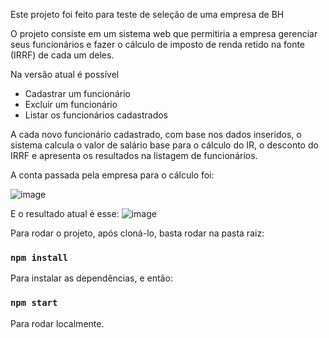 Este projeto foi feito para teste de seleção de uma empresa de BH

O projeto consiste em um sistema web que permitiria a empresa gerenciar seus funcionários e fazer o cálculo de imposto de renda retido na fonte (IRRF) de cada um deles. 

Na versão atual é possível 
 - Cadastrar um funcionário
 - Excluir um funcionário
 - Listar os funcionários cadastrados

A cada novo funcionário cadastrado, com base nos dados inseridos, o sistema calcula o valor de salário base para o cálculo do IR, o desconto do IRRF e apresenta os resultados na listagem de funcionários. 

A conta passada pela empresa para o cálculo foi: 

![image](https://user-images.githubusercontent.com/54486349/116833595-8af6c300-ab90-11eb-9357-d493188bd686.png)

E o resultado atual é esse: 
![image](https://user-images.githubusercontent.com/54486349/116833692-048eb100-ab91-11eb-96e7-eca0719445f7.png)



Para rodar o projeto, após cloná-lo, basta rodar na pasta raiz:

### `npm install`

Para instalar as dependências, e então: 

### `npm start`

Para rodar localmente.

